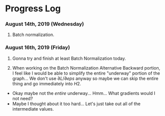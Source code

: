 # Progress Log

### August 14th, 2019 (Wednesday)

1. Batch normalization.

### August 16th, 2019 (Friday)

1. Gonna try and finish at least Batch Normalization today.

2. When working on the Batch Normalization Alternative Backward portion, I feel like I would be able to simplify the entire "underway" portion of the graph... We don't use $\partial L / \partial eps$ anyway so maybe we can skip the entire thing and go immediately into $H2$.
  * Okay maybe not the _entire_ underway... Hmm... What gradients would I not need?
  * Maybe I thought about it too hard... Let's just take out all of the intermediate values.